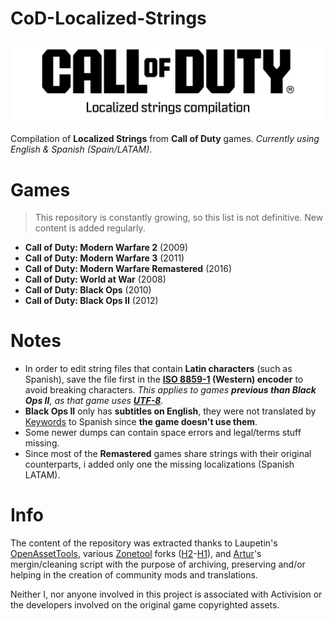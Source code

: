 # CoD-Localized-Strings
<picture>
  <source media="(prefers-color-scheme: dark)" srcset="https://github.com/atuburapaler/CoD-Localized-Strings/blob/main/Header.png">
  <source media="(prefers-color-scheme: light)" srcset="https://github.com/atuburapaler/CoD-Localized-Strings/blob/main/Header-Alt.png">
  <img alt="Main header." src="https://github.com/atuburapaler/CoD-Localized-Strings/blob/main/Header-Alt.png">
</picture>

Compilation of **Localized Strings** from **Call of Duty** games. _Currently using English & Spanish (Spain/LATAM)_.

# Games
> This repository is constantly growing, so this list is not definitive. New content is added regularly.
* **Call of Duty: Modern Warfare 2** (2009)
* **Call of Duty: Modern Warfare 3** (2011)
* **Call of Duty: Modern Warfare Remastered** (2016)
* **Call of Duty: World at War** (2008)
* **Call of Duty: Black Ops** (2010)
* **Call of Duty: Black Ops II** (2012)
  
# Notes
* In order to edit string files that contain **Latin characters** (such as Spanish), save the file first in the **[ISO 8859-1](https://en.wikipedia.org/wiki/ISO/IEC_8859-1) (Western) encoder** to avoid breaking characters. *This applies to games **previous than Black Ops II**, as that game uses **[UTF-8](https://en.wikipedia.org/wiki/UTF-8)**.*
* **Black Ops II** only has **subtitles on English**, they were not translated by [Keywords](https://en.wikipedia.org/wiki/Keywords_Studios) to Spanish since **the game doesn't use them**.
* Some newer dumps can contain space errors and legal/terms stuff missing.
* Since most of the **Remastered** games share strings with their original counterparts, i added only one the missing localizations (Spanish LATAM).

# Info
The content of the repository was extracted thanks to Laupetin's [OpenAssetTools](https://github.com/Laupetin/OpenAssetTools), various [Zonetool](https://github.com/ZoneTool/zonetool) forks ([H2](https://github.com/alicealys/h2-zonetool)-[H1](https://github.com/Joelrau/h1-zonetool)), and [Artur](https://github.com/Artur16211)'s mergin/cleaning script with the purpose of archiving, preserving and/or helping in the creation of community mods and translations.

Neither I, nor anyone involved in this project is associated with Activision or the developers involved on the original game copyrighted assets.
